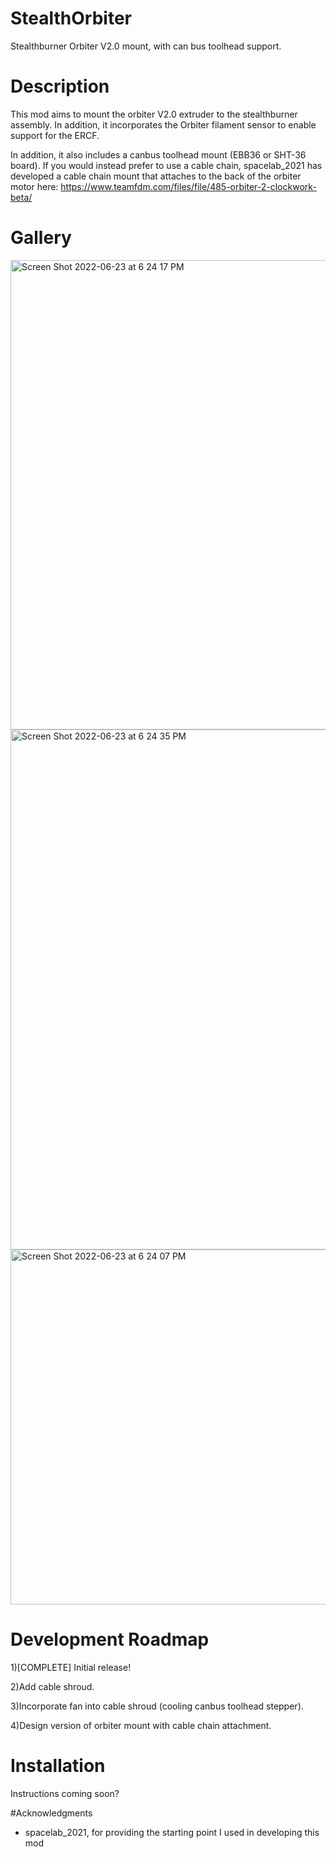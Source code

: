 # StealthOrbiter
Stealthburner Orbiter V2.0 mount, with can bus toolhead support.

# Description
This mod aims to mount the orbiter V2.0 extruder to the stealthburner assembly. In addition, it incorporates the Orbiter filament sensor to enable support for the ERCF.

In addition, it also includes a canbus toolhead mount (EBB36 or SHT-36 board). If you would instead prefer to use a cable chain, spacelab_2021 has developed a cable chain mount that attaches to the back of the orbiter motor here: https://www.teamfdm.com/files/file/485-orbiter-2-clockwork-beta/

# Gallery
<img width="751" alt="Screen Shot 2022-06-23 at 6 24 17 PM" src="https://user-images.githubusercontent.com/12782053/175235852-639f6085-0307-48b9-b661-db9fc88dab96.png">


<img width="832" alt="Screen Shot 2022-06-23 at 6 24 35 PM" src="https://user-images.githubusercontent.com/12782053/175235972-42aaa4e3-cacb-48ac-af07-f9b71dd27c3c.png">


<img width="568" alt="Screen Shot 2022-06-23 at 6 24 07 PM" src="https://user-images.githubusercontent.com/12782053/175235991-af587cd0-a2b5-4694-8a7a-3bd9b6be72e8.png">

# Development Roadmap
1)[COMPLETE] Initial release!

2)Add cable shroud.

3)Incorporate fan into cable shroud (cooling canbus toolhead stepper).

4)Design version of orbiter mount with cable chain attachment.


# Installation
Instructions coming soon?

#Acknowledgments
- spacelab_2021, for providing the starting point I used in developing this mod

